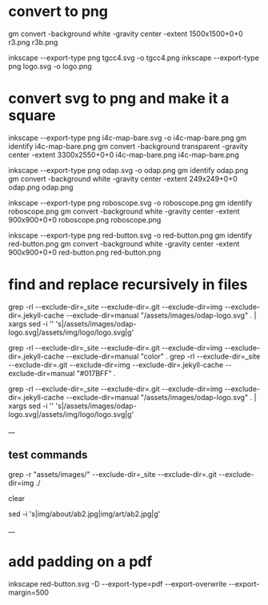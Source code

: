 # convert to png

gm convert -background white -gravity center -extent 1500x1500+0+0 r3.png r3b.png

inkscape --export-type png tgcc4.svg -o tgcc4.png
inkscape --export-type png logo.svg -o logo.png


# convert svg to png and make it a square

inkscape --export-type png i4c-map-bare.svg -o i4c-map-bare.png
gm identify i4c-map-bare.png
gm convert -background transparent -gravity center -extent 3300x2550+0+0 i4c-map-bare.png i4c-map-bare.png


inkscape --export-type png odap.svg -o odap.png
gm identify odap.png
gm convert -background white -gravity center -extent 249x249+0+0 odap.png odap.png

inkscape --export-type png roboscope.svg -o roboscope.png
gm identify roboscope.png
gm convert -background white -gravity center -extent 900x900+0+0 roboscope.png roboscope.png

inkscape --export-type png red-button.svg -o red-button.png
gm identify red-button.png
gm convert -background white -gravity center -extent 900x900+0+0 red-button.png red-button.png


# find and replace recursively in files

grep -rl --exclude-dir=_site --exclude-dir=.git --exclude-dir=img --exclude-dir=.jekyll-cache --exclude-dir=manual "/assets/images/odap-logo.svg" . | xargs sed -i '' 's|/assets/images/odap-logo.svg|/assets/img/logo/logo.svg|g'

grep -rl --exclude-dir=_site --exclude-dir=.git --exclude-dir=img --exclude-dir=.jekyll-cache --exclude-dir=manual "color" .
grep -rl --exclude-dir=_site --exclude-dir=.git --exclude-dir=img --exclude-dir=.jekyll-cache --exclude-dir=manual "#017BFF" .

grep -rl --exclude-dir=_site --exclude-dir=.git --exclude-dir=img --exclude-dir=.jekyll-cache --exclude-dir=manual "/assets/images/odap-logo.svg" . | xargs sed -i '' 's|/assets/images/odap-logo.svg|/assets/img/logo/logo.svg|g'

__
## test commands

grep -r "assets/images/" --exclude-dir=_site --exclude-dir=.git --exclude-dir=img ./

clear

sed -i 's|img/about/ab2.jpg|img/art/ab2.jpg|g' 

__
# add padding on a pdf

inkscape red-button.svg -D --export-type=pdf --export-overwrite --export-margin=500


